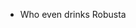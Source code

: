 - Who even drinks Robusta

<!---
xpatk/xpatk is a ✨ special ✨ repository because its `README.md` (this file) appears on your GitHub profile.
You can click the Preview link to take a look at your changes.
--->

